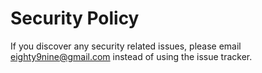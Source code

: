 # Security Policy

If you discover any security related issues, please email eighty9nine@gmail.com instead of using the issue tracker.

